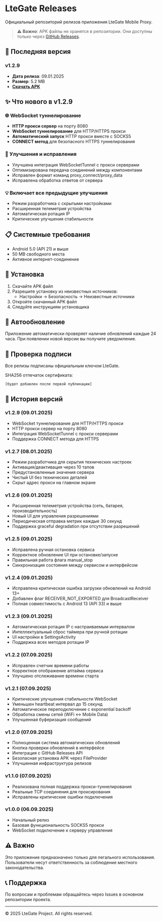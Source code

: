 # LteGate Releases

Официальный репозиторий релизов приложения LteGate Mobile Proxy.

> ⚠️ **Важно**: APK файлы не хранятся в репозитории. Они доступны только через [GitHub Releases](https://github.com/oracleh2/ltegate-releases/releases).

## 📱 Последняя версия

### v1.2.9
- **Дата релиза**: 09.01.2025
- **Размер**: 5.2 MB
- **[Скачать APK](https://github.com/oracleh2/ltegate-releases/releases/download/v1.2.9/ltegate-v1.2.9.apk)**

## ✨ Что нового в v1.2.9

### 🌐 WebSocket туннелирование
- **HTTP прокси сервер** на порту 8080
- **WebSocket туннелирование** для HTTP/HTTPS прокси
- **Автоматический запуск** HTTP прокси вместе с SOCKS5
- **CONNECT метод** для безопасного HTTPS туннелирования

### 🔧 Улучшения и исправления
- Улучшена интеграция WebSocketTunnel с прокси серверами
- Оптимизирована передача соединений между компонентами
- Исправлен формат команд proxy_connect/proxy_data
- Исправлена обработка ответов от сервера

### 💡 Включает все предыдущие улучшения
- Режим разработчика с скрытыми настройками
- Расширенная телеметрия устройства
- Автоматическая ротация IP
- Критические улучшения стабильности

## 📋 Системные требования

- Android 5.0 (API 21) и выше
- 50 MB свободного места
- Активное интернет-соединение

## 🔧 Установка

1. Скачайте APK файл
2. Разрешите установку из неизвестных источников:
   - Настройки → Безопасность → Неизвестные источники
3. Откройте скачанный APK файл
4. Следуйте инструкциям установщика

## 🔄 Автообновление

Приложение автоматически проверяет наличие обновлений каждые 24 часа.
При появлении новой версии вы получите уведомление.

## 🔐 Проверка подписи

Все релизы подписаны официальным ключом LteGate.

SHA256 отпечаток сертификата:
```
[будет добавлен после первой публикации]
```

## 📝 История версий

### v1.2.9 (09.01.2025)
- WebSocket туннелирование для HTTP/HTTPS прокси
- HTTP прокси сервер на порту 8080
- Интеграция WebSocketTunnel с прокси серверами
- Поддержка CONNECT метода для HTTPS

### v1.2.7 (08.01.2025)
- Режим разработчика для скрытия технических настроек
- Активация/деактивация через 10 тапов
- Предустановленные значения сервера
- Чистый UI без технических деталей
- Скрыт адрес прокси на главном экране

### v1.2.6 (09.01.2025)
- Расширенная телеметрия устройства (сеть, батарея, производительность)
- Новый UI для управления разрешениями
- Периодическая отправка метрик каждые 30 секунд
- Поддержка graceful degradation при отсутствии разрешений

### v1.2.5 (09.01.2025)
- Исправлена ручная остановка сервиса
- Корректное обновление UI при остановке/запуске
- Правильная работа флага manual_stop
- Синхронизация состояния между сервисом и интерфейсом

### v1.2.4 (09.01.2025)
- Исправлена критическая ошибка загрузки обновлений на Android 13+
- Добавлен флаг RECEIVER_NOT_EXPORTED для BroadcastReceiver
- Полная совместимость с Android 13 (API 33) и выше

### v1.2.3 (09.01.2025)
- Автоматическая ротация IP с настраиваемым интервалом
- Интеллектуальный сброс таймера при ручной ротации
- UI настройки в SettingsActivity
- Поддержка всех методов ротации IP

### v1.2.2 (07.09.2025)
- Исправлен счетчик времени работы
- Корректное отображение аптайма сервиса
- Улучшено отслеживание времени старта

### v1.2.1 (07.09.2025)
- Критические улучшения стабильности WebSocket
- Уменьшен heartbeat интервал до 15 секунд
- Автоматическое переподключение с exponential backoff
- Обработка смены сетей (WiFi ↔ Mobile Data)
- Улучшенная буферизация сообщений

### v1.2.0 (07.09.2025)
- Полноценная система автоматических обновлений
- Кнопка проверки обновлений в интерфейсе
- Интеграция с GitHub Releases API
- Безопасная установка APK через FileProvider
- Улучшенная инфраструктура релизов

### v1.1.0 (07.09.2025)
- Реализована полная поддержка прокси-туннелирования
- Реальные TCP соединения для проксирования
- Исправлены критические ошибки подключения

### v1.0.0 (06.09.2025)
- Начальный релиз
- Базовая функциональность SOCKS5 прокси
- WebSocket подключение к серверу управления

## ⚠️ Важно

Это приложение предназначено только для легального использования.
Пользователи несут ответственность за соблюдение местного законодательства.

## 📞 Поддержка

По вопросам и проблемам обращайтесь через Issues в основном репозитории проекта.

---

© 2025 LteGate Project. All rights reserved.